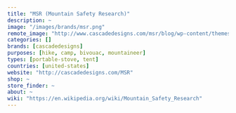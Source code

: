 ```yaml
---
title: "MSR (Mountain Safety Research)"
description: ~
image: "/images/brands/msr.png"
remote_image: "http://www.cascadedesigns.com/msr/blog/wp-content/themes/msr/img/msr-logo-black.png"
categories: []
brands: [cascadedesigns]
purposes: [hike, camp, bivouac, mountaineer]
types: [portable-stove, tent]
countries: [united-states]
website: "http://cascadedesigns.com/MSR"
shop: ~
store_finder: ~
about: ~
wiki: "https://en.wikipedia.org/wiki/Mountain_Safety_Research"
---
```

